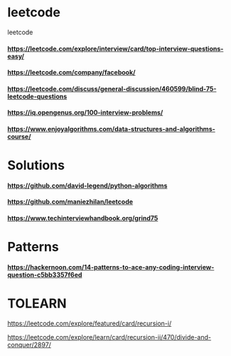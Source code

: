 # leetcode
leetcode
#### https://leetcode.com/explore/interview/card/top-interview-questions-easy/

#### https://leetcode.com/company/facebook/

#### https://leetcode.com/discuss/general-discussion/460599/blind-75-leetcode-questions

#### https://iq.opengenus.org/100-interview-problems/

#### https://www.enjoyalgorithms.com/data-structures-and-algorithms-course/

# Solutions
#### https://github.com/david-legend/python-algorithms
#### https://github.com/maniezhilan/leetcode
#### https://www.techinterviewhandbook.org/grind75

# Patterns
#### https://hackernoon.com/14-patterns-to-ace-any-coding-interview-question-c5bb3357f6ed

# TOLEARN
https://leetcode.com/explore/featured/card/recursion-i/

https://leetcode.com/explore/learn/card/recursion-ii/470/divide-and-conquer/2897/
